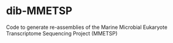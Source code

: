 # dib-MMETSP
Code to generate re-assemblies of the Marine Microbial Eukaryote Transcriptome Sequencing Project (MMETSP)
